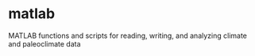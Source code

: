 matlab
=======

MATLAB functions and scripts for reading, writing, and analyzing climate and paleoclimate data
